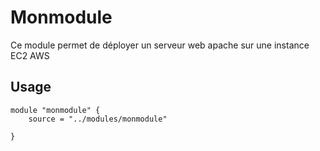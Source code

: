 # Monmodule

Ce module permet de déployer un serveur web apache sur une instance EC2 AWS

## Usage 

````
module "monmodule" {
    source = "../modules/monmodule"
    
}
````